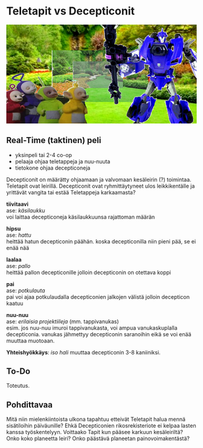 # Teletapit vs Decepticonit

![teletapit ja decepticon](kuvat/tapit0.jpg?raw=true)

## Real-Time (taktinen) peli

* yksinpeli tai 2-4 co-op
* pelaaja ohjaa teletappeja ja nuu-nuuta
* tietokone ohjaa decepticoneja

Decepticonit on määrätty ohjaamaan ja valvomaan kesäleirin (?) toimintaa. Teletapit ovat leirillä. Decepticonit ovat ryhmittäytyneet ulos leikkikentälle ja yrittävät vangita tai estää Teletappeja karkaamasta?

**tiivitaavi**  
ase: *käsilaukku*  
voi laittaa decepticoneja käsilaukkuunsa rajattoman määrän

**hipsu**  
ase: *hattu*  
heittää hatun decepticonin päähän. koska decepticonilla niin pieni pää, se ei enää nää  

**laalaa**  
ase: *pallo*  
heittää pallon decepticonille jolloin decepticonin on otettava koppi  

**pai**  
ase: *potkulauta*  
pai voi ajaa potkulaudalla decepticonien jalkojen välistä jolloin decepticon kaatuu

**nuu-nuu**  
ase: *erilaisia projektiileja* (mm. tappivanukas)  
esim. jos nuu-nuu imuroi tappivanukasta, voi ampua vanukaskuplalla decepticonia. vanukas jähmettyy decepticonin saranoihin eikä se voi enää muuttaa muotoaan.  

**Yhteishyökkäys**: *iso hali* muuttaa decepticonin 3-8 kaniiniksi.  

## To-Do
Toteutus. 

## Pohdittavaa
Mitä niin mielenkiintoista ulkona tapahtuu etteivät Teletapit halua mennä sisätiloihin päiväunille?
Ehkä Decepticonien rikosrekisteriote ei kelpaa lasten kanssa työskentelyyn.
Voittaako Tapit kun pääsee karkuun kesäleiriltä? Onko koko planeetta leiri?
Onko päästävä planeetan painovoimakentästä? 
